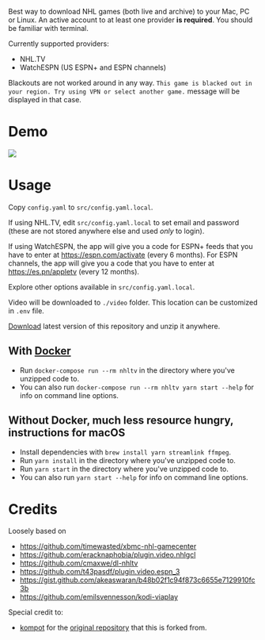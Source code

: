 Best way to download NHL games (both live and archive) to your Mac, PC
or Linux. An active account to at least one provider **is required**. You should be familiar with terminal.

Currently supported providers:
* NHL.TV
* WatchESPN (US ESPN+ and ESPN channels)

Blackouts are not worked around in any way. `This game is blacked out in your region. Try using VPN or select another game.` message will be displayed in that case.

# Demo

<a href="https://asciinema.org/a/157500" target="_blank"><img src="https://asciinema.org/a/157500.png" /></a>

# Usage

Copy `config.yaml` to `src/config.yaml.local`.

If using NHL.TV, edit `src/config.yaml.local` to set email and password (these are not stored anywhere else and used _only_ to login).

If using WatchESPN, the app will give you a code for ESPN+ feeds that you have to enter at https://espn.com/activate (every 6 months).
For ESPN channels, the app will give you a code that you have to enter at https://es.pn/appletv (every 12 months).

Explore other options available in `src/config.yaml.local`.

Video will be downloaded to `./video` folder. This location can be customized in `.env` file.

[Download](https://github.com/rseanhall/nhl-tv-geeky-streams/archive/develop.zip) latest version of this repository and unzip it anywhere.

## With [Docker](https://www.docker.com/community-edition#/download)

- Run `docker-compose run --rm nhltv` in the directory where you've unzipped code to.
- You can also run `docker-compose run --rm nhltv yarn start --help` for info on command line options.

## Without Docker, much less resource hungry, instructions for macOS

- Install dependencies with `brew install yarn streamlink ffmpeg`.
- Run `yarn install` in the directory where you've unzipped code to.
- Run `yarn start` in the directory where you've unzipped code to.
- You can also run `yarn start --help` for info on command line options.

# Credits

Loosely based on

* https://github.com/timewasted/xbmc-nhl-gamecenter
* https://github.com/eracknaphobia/plugin.video.nhlgcl
* https://github.com/cmaxwe/dl-nhltv
* https://github.com/t43pasdf/plugin.video.espn_3
* https://gist.github.com/akeaswaran/b48b02f1c94f873c6655e7129910fc3b
* https://github.com/emilsvennesson/kodi-viaplay

Special credit to:
* [kompot](https://github.com/kompot) for the [original repository](https://github.com/kompot/nhl-tv-geeky-streams) that this is forked from.
